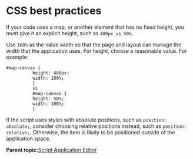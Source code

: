 # CSS best practices

If your code uses a map, or another element that has no fixed height, you must give it an explicit height, such as `400px vs 50%`.

Use `100%` as the value width so that the page and layout can manage the width that the application uses. For height, choose a reasonable value. For example:

```
#map-canvas {
          height: 400px;
          width: 100%;
          }
          vs
          #map-canvas {
          height: 50%;
          width: 100%;
          }
```

If the script uses styles with absolute positions, such as `position: absolute;`, consider choosing relative positions instead, such as `position: relative;`. Otherwise, the item is likely to be positioned outside of the application space.

**Parent topic:**[Script Application Editor](../script-portlet/script_portlet_editor.md)

